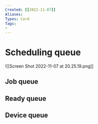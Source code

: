 ```yaml
---
Created: [[2022-11-07]]
Aliases: 
Types: Card
Tags: 
- 
---
```

# Scheduling queue
![[Screen Shot 2022-11-07 at 20.25.19.png]]
## Job queue

## Ready queue

## Device queue
